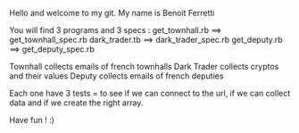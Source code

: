 Hello and welcome to my git. My name is Benoit Ferretti

You will find 3 programs and 3 specs :
get_townhall.rb ==> get_townhall_spec.rb
dark_trader.tb ==> dark_trader_spec.rb
get_deputy.rb ==> get_deputy_spec.rb

Townhall collects emails of french townhalls
Dark Trader collects cryptos and their values
Deputy collects emails of french deputies

Each one have 3 tests  = to see if we can connect to the url, if we can collect data and if we create the right array.

Have fun ! :)